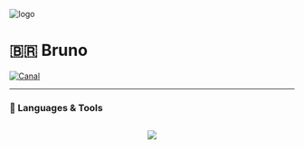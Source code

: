 ![logo](https://i.postimg.cc/MGMHX1Nc/duomo-milano-vista-dal-basso.jpg)
<div align="left">

# 🇧🇷 Bruno

[![Canal](https://img.shields.io/badge/YouTube-FF0000?style=for-the-badge&logo=youtube&logoColor=white)](https://www.youtube.com/@koiyae) 

---

</div>

<div align="left">

### 🤖 Languages & Tools

</div>

<div align="left" style="margin-bottom: 40px;">

<div style="display: flex; flex-wrap: wrap; justify-content: space-evenly;">
    <p align="left">
        <a href="https://skillicons.dev">
            <img src="https://skillicons.dev/icons?i=c,arduino,latex,androidstudio,kotlin,ktor,java,py,selenium,js,html,css,ts,bun,elysia,vue,linux&perline=8" />
        </a>
    </p>
</div>

</div>

<div align="left">
